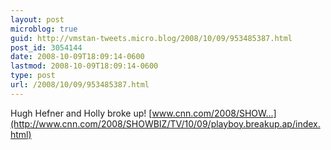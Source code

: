 ```yaml
---
layout: post
microblog: true
guid: http://vmstan-tweets.micro.blog/2008/10/09/953485387.html
post_id: 3054144
date: 2008-10-09T18:09:14-0600
lastmod: 2008-10-09T18:09:14-0600
type: post
url: /2008/10/09/953485387.html
---
```

Hugh Hefner and Holly broke up! [www.cnn.com/2008/SHOW...](http://www.cnn.com/2008/SHOWBIZ/TV/10/09/playboy.breakup.ap/index.html)
